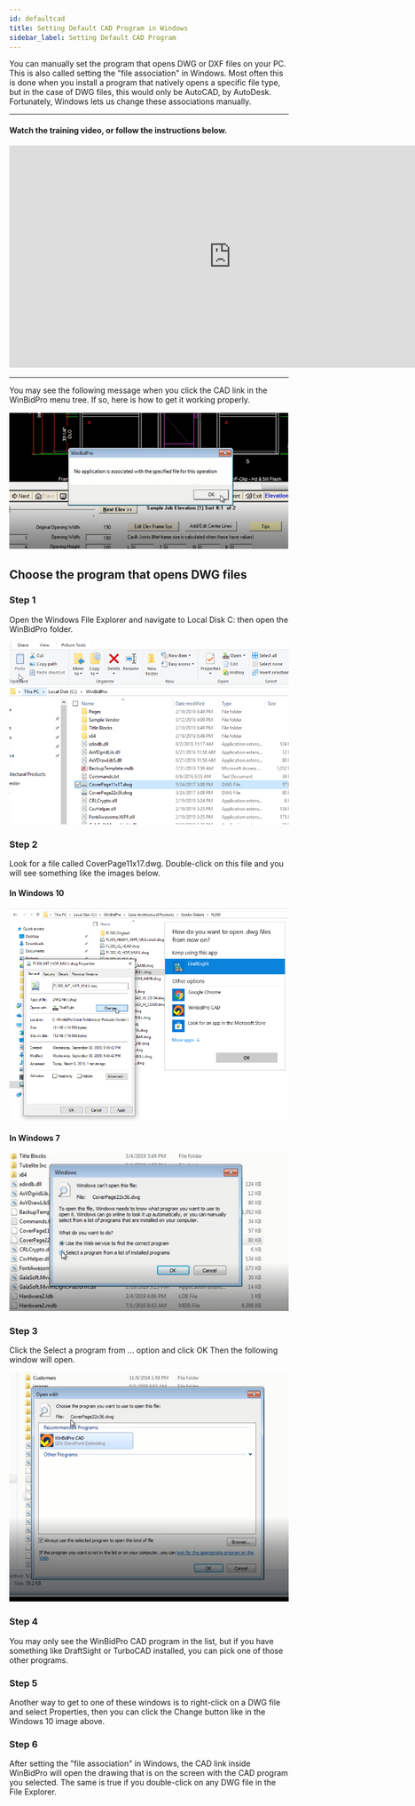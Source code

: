 ```yaml
---
id: defaultcad
title: Setting Default CAD Program in Windows
sidebar_label: Setting Default CAD Program
---
```


You can manually set the program that opens DWG or DXF files on your PC. This is also called setting the "file association" in Windows. Most often this is done when you install a program that natively opens a specific file type, but in the case of DWG files, this would only be AutoCAD, by AutoDesk. Fortunately, Windows lets us change these associations manually.

---

#### Watch the training video, or follow the instructions below.
<iframe width="800" height="400" src="https://www.youtube.com/embed/boXZxWpvPMw" frameborder="0" allow="accelerometer; autoplay; clipboard-write; encrypted-media; gyroscope; picture-in-picture" allowfullscreen></iframe>

---

You may see the following message when you click the CAD link in the WinBidPro menu tree. If so, here is how to get it working properly.

![img](../../static/img/default_cad/defaultcad1.png)

## Choose the program that opens DWG files

### Step 1
 Open the Windows File Explorer and navigate to Local Disk C: then open the WinBidPro folder.

![img](../../static/img/default_cad/defaultcad2.png)

### Step 2
 Look for a file called CoverPage11x17.dwg. Double-click on this file and you will see something like the images below.


#### In Windows 10
![img](../../static/img/default_cad/defaultcad3.png)


#### In Windows 7
![img](../../static/img/default_cad/defaultcad4.png)

### Step 3
Click the Select a program from ... option and click OK Then the following window will open.

![img](../../static/img/default_cad/defaultcad5.png)


### Step 4
You may only see the WinBidPro CAD program in the list, but if you have something like DraftSight or TurboCAD installed, you can pick one of those other programs.
​
### Step 5
Another way to get to one of these windows is to right-click on a DWG file and select Properties, then you can click the Change button like in the Windows 10 image above.

### Step 6
After setting the "file association" in Windows, the CAD link inside WinBidPro will open the drawing that is on the screen with the CAD program you selected. The same is true if you double-click on any DWG file in the File Explorer.